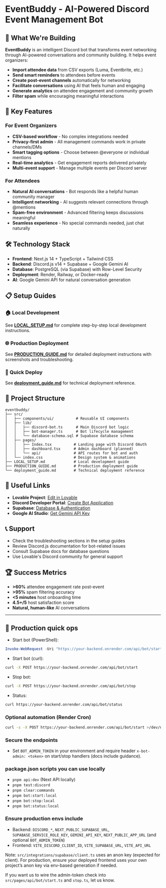 # EventBuddy - AI-Powered Discord Event Management Bot

## 🚀 What We're Building

**EventBuddy** is an intelligent Discord bot that transforms event networking through AI-powered conversations and community building. It helps event organizers:

- **Import attendee data** from CSV exports (Luma, Eventbrite, etc.)
- **Send smart reminders** to attendees before events
- **Create post-event channels** automatically for networking
- **Facilitate conversations** using AI that feels human and engaging
- **Generate analytics** on attendee engagement and community growth
- **Filter spam** while encouraging meaningful interactions

## 🎯 Key Features

### For Event Organizers
- **CSV-based workflow** - No complex integrations needed
- **Privacy-first admin** - All management commands work in private channels/DMs
- **Smart tagging options** - Choose between @everyone or individual mentions
- **Real-time analytics** - Get engagement reports delivered privately
- **Multi-event support** - Manage multiple events per Discord server

### For Attendees  
- **Natural AI conversations** - Bot responds like a helpful human community manager
- **Intelligent networking** - AI suggests relevant connections through @mentions
- **Spam-free environment** - Advanced filtering keeps discussions meaningful
- **Seamless experience** - No special commands needed, just chat naturally

## 🛠 Technology Stack

- **Frontend**: Next.js 14 + TypeScript + Tailwind CSS
- **Backend**: Discord.js v14 + Supabase + Google Gemini AI
- **Database**: PostgreSQL (via Supabase) with Row-Level Security
- **Deployment**: Render, Railway, or Docker-ready
- **AI**: Google Gemini API for natural conversation generation

## 📋 Setup Guides

### 🏠 Local Development
See **[LOCAL_SETUP.md](./LOCAL_SETUP.md)** for complete step-by-step local development instructions.

### 🌐 Production Deployment  
See **[PRODUCTION_GUIDE.md](./PRODUCTION_GUIDE.md)** for detailed deployment instructions with screenshots and troubleshooting.

### 🚀 Quick Deploy
See **[deployment_guide.md](./deployment_guide.md)** for technical deployment reference.

## 🎨 Project Structure

```
eventbuddy/
├── src/
│   ├── components/ui/          # Reusable UI components
│   ├── lib/
│   │   ├── discord-bot.ts      # Main Discord bot logic
│   │   ├── bot-manager.ts      # Bot lifecycle management
│   │   └── database-schema.sql # Supabase database schema
│   ├── pages/
│   │   ├── Index.tsx          # Landing page with Discord OAuth
│   │   ├── dashboard.tsx      # Admin dashboard (planned)
│   │   └── api/               # API routes for bot and auth
│   └── index.css              # Design system & animations
├── LOCAL_SETUP.md             # Local development guide
├── PRODUCTION_GUIDE.md        # Production deployment guide
└── deployment_guide.md        # Technical deployment reference
```

## 🔗 Useful Links

- **Lovable Project**: [Edit in Lovable](https://lovable.dev/projects/aa14331d-cfcc-4e4e-b44f-164fff6d9404)
- **Discord Developer Portal**: [Create Bot Application](https://discord.com/developers/applications)
- **Supabase**: [Database & Authentication](https://supabase.com)
- **Google AI Studio**: [Get Gemini API Key](https://aistudio.google.com/)

## 📞 Support

- Check the troubleshooting sections in the setup guides
- Review Discord.js documentation for bot-related issues
- Consult Supabase docs for database questions
- Use Lovable's Discord community for general support

## 🏆 Success Metrics

- **>60%** attendee engagement rate post-event
- **>95%** spam filtering accuracy  
- **<5 minutes** host onboarding time
- **4.5+/5** host satisfaction score
- **Natural, human-like** AI conversations

---

## 🔧 Production quick ops

- Start bot (PowerShell):
```powershell
Invoke-WebRequest -Uri "https://your-backend.onrender.com/api/bot/start" -Method POST
```
- Start bot (curl):
```bash
curl -X POST https://your-backend.onrender.com/api/bot/start
```
- Stop bot:
```bash
curl -X POST https://your-backend.onrender.com/api/bot/stop
```
- Status:
```bash
curl https://your-backend.onrender.com/api/bot/status
```

### Optional automation (Render Cron)
```bash
curl -s -X POST https://your-backend.onrender.com/api/bot/start >/dev/null 2>&1 || true
```

### Secure the endpoints
- Set `BOT_ADMIN_TOKEN` in your environment and require header `x-bot-admin: <token>` on start/stop handlers (docs include guidance).

### package.json scripts you can use locally
- `pnpm api:dev` (Next API locally)
- `pnpm test:discord`
- `pnpm clear:commands`
- `pnpm bot:start:local`
- `pnpm bot:stop:local`
- `pnpm bot:status:local`

### Ensure production envs include
- Backend: `DISCORD_*`, `NEXT_PUBLIC_SUPABASE_URL`, `SUPABASE_SERVICE_ROLE_KEY`, `GEMINI_API_KEY`, `NEXT_PUBLIC_APP_URL` (and optional `BOT_ADMIN_TOKEN`)
- Frontend: `VITE_DISCORD_CLIENT_ID`, `VITE_SUPABASE_URL`, `VITE_API_URL`

Note: `src/integrations/supabase/client.ts` uses an anon key (expected for client). For production, ensure your deployed frontend uses your own project’s anon key via env-based generation if needed.

If you want us to wire the admin-token check into `src/pages/api/bot/start.ts` and `stop.ts`, let us know.
